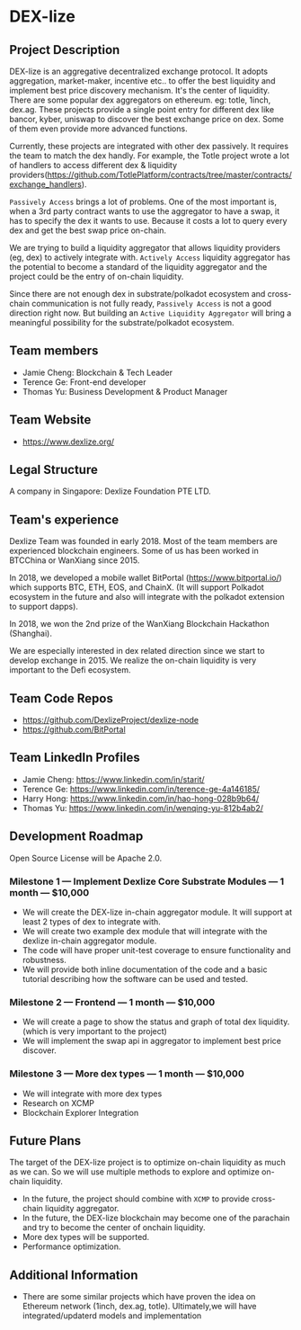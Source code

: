 # DEX-lize

## Project Description
DEX-lize is an aggregative decentralized exchange protocol. It adopts aggregation, market-maker, incentive etc.. to offer the best liquidity and implement best price discovery mechanism. It's the center of liquidity.
There are some popular dex aggregators on ethereum. eg: totle, 1inch, dex.ag. These projects provide a single point entry for different dex like bancor, kyber, uniswap to discover the best exchange price on dex. Some of them even provide more advanced functions.

Currently, these projects are integrated with other dex passively. It requires the team to match the dex handly. For example, the Totle project wrote a lot of handlers to access different dex & liquidity providers(https://github.com/TotlePlatform/contracts/tree/master/contracts/exchange_handlers).

`Passively Access` brings a lot of problems. One of the most important is,  when a 3rd party contract wants to use the aggregator to have a swap, it has to specify the dex it wants to use. Because it costs a lot to query every dex and get the best swap price on-chain.

We are trying to build a liquidity aggregator that allows liquidity providers (eg, dex) to actively integrate with. `Actively Access` liquidity aggregator has the potential to become a standard of the liquidity aggregator and the project could be the entry of on-chain liquidity.

Since there are not enough dex in substrate/polkadot ecosystem and cross-chain communication is not fully ready, `Passively Access` is not a good direction right now. But building an `Active Liquidity Aggregator` will bring a meaningful possibility for the substrate/polkadot ecosystem.

## Team members
* Jamie Cheng: Blockchain & Tech Leader
* Terence Ge: Front-end developer
* Thomas Yu: Business Development & Product Manager

## Team Website
* https://www.dexlize.org/

## Legal Structure
A company in Singapore: Dexlize Foundation PTE LTD.

## Team's experience
Dexlize Team was founded in early 2018. Most of the team members are experienced blockchain engineers. Some of us has been worked in BTCChina or WanXiang since 2015.

In 2018, we developed a mobile wallet BitPortal (https://www.bitportal.io/) which supports BTC, ETH, EOS, and ChainX. (It will support Polkadot ecosystem in the future and also will integrate with the polkadot extension to support dapps).

In 2018, we won the 2nd prize of the WanXiang Blockchain Hackathon (Shanghai).

We are especially interested in dex related direction since we start to develop exchange in 2015. We realize the on-chain liquidity is very important to the Defi ecosystem.

## Team Code Repos
* https://github.com/DexlizeProject/dexlize-node
* https://github.com/BitPortal

## Team LinkedIn Profiles
* Jamie Cheng: https://www.linkedin.com/in/starit/
* Terence Ge: https://www.linkedin.com/in/terence-ge-4a146185/
* Harry Hong: https://www.linkedin.com/in/hao-hong-028b9b64/
* Thomas Yu: https://www.linkedin.com/in/wenqing-yu-812b4ab2/

## Development Roadmap

Open Source License will be Apache 2.0.

### Milestone 1 — Implement Dexlize Core Substrate Modules — 1 month — $10,000
* We will create the DEX-lize in-chain aggregator module. It will support at least 2 types of dex to integrate with.
* We will create two example dex module that will integrate with the dexlize in-chain  aggregator module.
* The code will have proper unit-test coverage to ensure functionality and robustness.
* We will provide both inline documentation of the code and a basic tutorial describing how the software can be used and tested.


### Milestone 2 — Frontend — 1 month — $10,000
* We will create a page to show the status and graph of total dex liquidity. (which is very important to the project)
* We will implement the swap api in aggregator to implement best price discover.

### Milestone 3 — More dex types — 1 month — $10,000
* We will integrate with more dex types
* Research on XCMP
* Blockchain Explorer Integration

## Future Plans
The target of the DEX-lize project is to optimize on-chain liquidity as much as we can. So we will use multiple methods to explore and optimize on-chain liquidity.

* In the future, the project should combine with `XCMP` to provide cross-chain liquidity aggregator.
* In the future, the DEX-lize blockchain may become one of the parachain and try to become the center of onchain liquidity.
* More dex types will be supported.
* Performance optimization.

## Additional Information
* There are some similar projects which have proven the idea on Ethereum network (1inch, dex.ag, totle). Ultimately,we will have integrated/updaterd models and implementation
